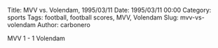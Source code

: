 Title: MVV vs. Volendam, 1995/03/11
Date: 1995/03/11 00:00
Category: sports
Tags: football, football scores, MVV, Volendam
Slug: mvv-vs-volendam
Author: carbonero


MVV 1 - 1 Volendam
